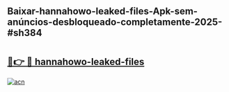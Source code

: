 ## Baixar-hannahowo-leaked-files-Apk-sem-anúncios-desbloqueado-completamente-2025-#sh384

# <h2><a href="https://ainizakaria.my?title=hannahowo-leaked-files&ref=22M">🔗👉 🔴 hannahowo-leaked-files</a></h2>

[![acn](https://github.com/user-attachments/assets/0f9c940e-d8b0-45ae-aac7-cd30a18b3e1c)](https://ainizakaria.my?title=hannahowo-leaked-files&ref=22M)


